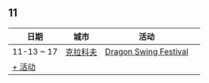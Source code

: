 
## 11

| 日期 | 城市 | 活动 | |
| --- | --- | --- | --- |
| 11-13 ~ 17 | [克拉科夫](by_city.md#krakow) | [Dragon Swing Festival](dragon-swing-festival-2024.md) |  |
| [+ 活动](https://github.com/swingdance/events/issues/new?assignees=&labels=add+event&projects=&template=02-add_entity.yml&title=Add%20Event%3A%202024%2Fpl_PL%20%E2%80%A2%20%3CName%3E&region=pl_PL&province=&city=&org_id=&date_starts=2024-11-&date_ends=2024-11-)
